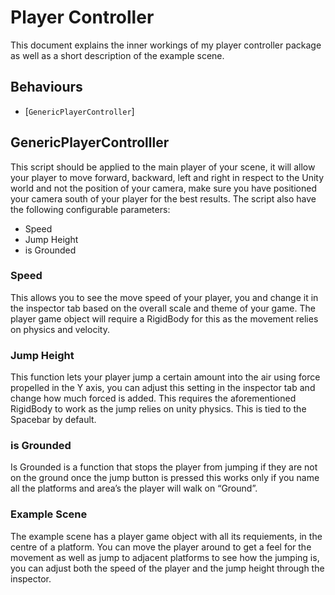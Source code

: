 # Player Controller

This document explains the inner workings of my player controller package as well as a short description of the example scene. 

## Behaviours
- [`GenericPlayerController`]

## GenericPlayerControlller

This script should be applied to the main player of your scene, it will allow your player to move forward, backward, left and right in respect to the Unity world and not the position of your camera, make sure you have positioned your camera south of your player for the best results.
The script also have the following configurable parameters:

- Speed
- Jump Height
- is Grounded

### Speed

This allows you to see the move speed of your player, you and change it in the inspector tab based on the overall scale and theme of your game. The player game object will require a RigidBody for this as the movement relies on physics and velocity.

### Jump Height

This function lets your player jump a certain amount into the air using force propelled in the Y axis, you can adjust this setting in the inspector tab and change how much forced is added. This requires the aforementioned RigidBody to work as the jump relies on unity physics. This is tied to the Spacebar by default.

### is Grounded

Is Grounded is a function that stops the player from jumping if they are not on the ground once the jump button is pressed this works only if you name all the platforms and area’s the player will walk on “Ground”.


### Example Scene

The example scene has a player game object with all its requiements, in the centre of a platform. You can move the player around to get a feel for the movement as well as jump to adjacent platforms to see how the jumping is, you can adjust both the speed of the player and the jump height through the inspector.
